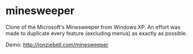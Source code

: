 minesweeper
===========
Clone of the Microsoft's Minesweeper from Windows XP. An effort was made to duplicate every feature (excluding menus) as exactly as possible.

Demo: http://jonziebell.com/minesweeper
